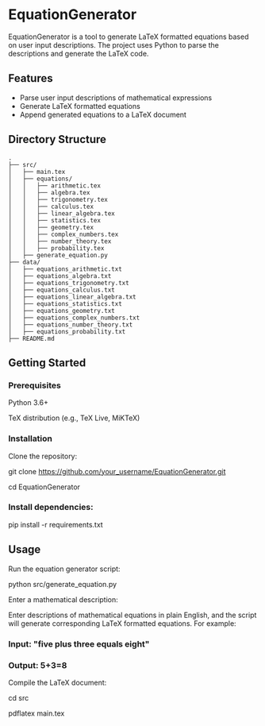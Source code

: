 # EquationGenerator

EquationGenerator is a tool to generate LaTeX formatted equations based on user input descriptions. The project uses Python to parse the descriptions and generate the LaTeX code.

## Features

- Parse user input descriptions of mathematical expressions
- Generate LaTeX formatted equations
- Append generated equations to a LaTeX document

## Directory Structure

```plaintext
.
├── src/
│   ├── main.tex
│   ├── equations/
│   │   ├── arithmetic.tex
│   │   ├── algebra.tex
│   │   ├── trigonometry.tex
│   │   ├── calculus.tex
│   │   ├── linear_algebra.tex
│   │   ├── statistics.tex
│   │   ├── geometry.tex
│   │   ├── complex_numbers.tex
│   │   ├── number_theory.tex
│   │   ├── probability.tex
│   ├── generate_equation.py
├── data/
│   ├── equations_arithmetic.txt
│   ├── equations_algebra.txt
│   ├── equations_trigonometry.txt
│   ├── equations_calculus.txt
│   ├── equations_linear_algebra.txt
│   ├── equations_statistics.txt
│   ├── equations_geometry.txt
│   ├── equations_complex_numbers.txt
│   ├── equations_number_theory.txt
│   ├── equations_probability.txt
├── README.md
```
## Getting Started
### Prerequisites
Python 3.6+

TeX distribution (e.g., TeX Live, MiKTeX)

### Installation
Clone the repository:


git clone https://github.com/your_username/EquationGenerator.git

cd EquationGenerator

### Install dependencies:


pip install -r requirements.txt

## Usage
Run the equation generator script:


python src/generate_equation.py

Enter a mathematical description:

Enter descriptions of mathematical equations in plain English, and the script will generate corresponding LaTeX formatted equations. For example:

### Input: "five plus three equals eight"

### Output: 5+3=8

Compile the LaTeX document:

cd src

pdflatex main.tex
